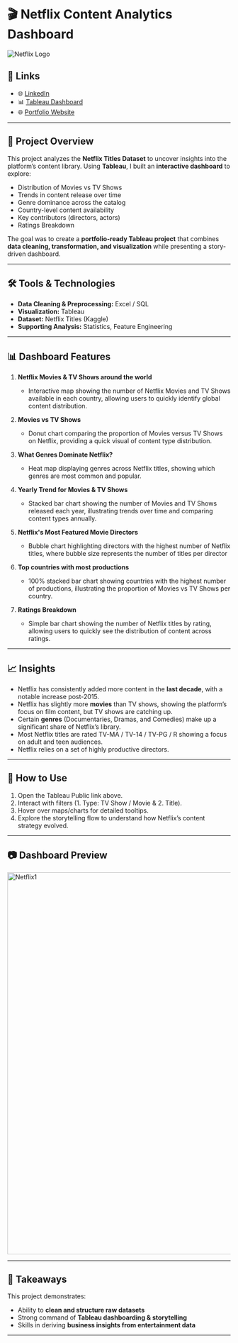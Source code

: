 
# 🎬 Netflix Content Analytics Dashboard  

![Netflix Logo](https://upload.wikimedia.org/wikipedia/commons/0/08/Netflix_2015_logo.svg)  

## 🔗 Links  

- 🌐 [LinkedIn](www.linkedin.com/in/shamika-shetty-1209)  
- 📊 [Tableau Dashboard](https://public.tableau.com/app/profile/shamika.shetty/viz/NetflixContentAnalytics_17587819320050/NETFLIX)
- 🌐 [Portfolio Website](https://shamikasshetty.github.io/Shamika.github.io/)

---

## 📌 Project Overview  

This project analyzes the **Netflix Titles Dataset** to uncover insights into the platform’s content library. Using **Tableau**, I built an **interactive dashboard** to explore:  
- Distribution of Movies vs TV Shows  
- Trends in content release over time  
- Genre dominance across the catalog  
- Country-level content availability  
- Key contributors (directors, actors)
- Ratings Breakdown 

The goal was to create a **portfolio-ready Tableau project** that combines **data cleaning, transformation, and visualization** while presenting a story-driven dashboard.  

---

## 🛠️ Tools & Technologies  

- **Data Cleaning & Preprocessing:** Excel / SQL  
- **Visualization:** Tableau  
- **Dataset:** Netflix Titles (Kaggle)  
- **Supporting Analysis:** Statistics, Feature Engineering  

---

## 📊 Dashboard Features  

1. **Netflix Movies & TV Shows around the world**  
   - Interactive map showing the number of Netflix Movies and TV Shows available in each country, allowing users to quickly identify global content distribution.  

2. **Movies vs TV Shows**  
   - Donut chart comparing the proportion of Movies versus TV Shows on Netflix, providing a quick visual of content type distribution. 

3. **What Genres Dominate Netflix?**  
   - Heat map displaying genres across Netflix titles, showing which genres are most common and popular.

4. **Yearly Trend for Movies & TV Shows**  
   - Stacked bar chart showing the number of Movies and TV Shows released each year, illustrating trends over time and comparing content types annually. 

5. **Netflix's Most Featured Movie Directors**  
   - Bubble chart highlighting directors with the highest number of Netflix titles, where bubble size represents the number of titles per director  

6. **Top countries with most productions**  
   - 100% stacked bar chart showing countries with the highest number of productions, illustrating the proportion of Movies vs TV Shows per country.
  
7. **Ratings Breakdown**  
   - Simple bar chart showing the number of Netflix titles by rating, allowing users to quickly see the distribution of content across ratings.

---

## 📈 Insights  

- Netflix has consistently added more content in the **last decade**, with a notable increase post-2015.  
- Netflix has slightly more **movies** than TV shows, showing the platform’s focus on film content, but TV shows are catching up.  
- Certain **genres** (Documentaries, Dramas, and Comedies) make up a significant share of Netflix’s library.  
- Most Netflix titles are rated TV-MA / TV-14 / TV-PG / R showing a focus on adult and teen audiences.
- Netflix relies on a set of highly productive directors.

---

## 🚀 How to Use  

1. Open the Tableau Public link above.  
2. Interact with filters (1. Type: TV Show / Movie & 2. Title).  
3. Hover over maps/charts for detailed tooltips.  
4. Explore the storytelling flow to understand how Netflix’s content strategy evolved.  

---

## 📷 Dashboard Preview  


<img width="1733" height="862" alt="Netflix1" src="https://github.com/user-attachments/assets/5013e26e-59c7-494a-bba0-c72f3757d02f" />

---

## 📝 Takeaways  

This project demonstrates:  
- Ability to **clean and structure raw datasets**  
- Strong command of **Tableau dashboarding & storytelling**  
- Skills in deriving **business insights from entertainment data**  

---

